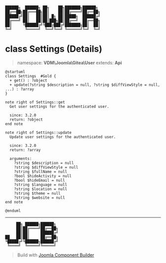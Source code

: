 ```
██████╗  ██████╗ ██╗    ██╗███████╗██████╗
██╔══██╗██╔═══██╗██║    ██║██╔════╝██╔══██╗
██████╔╝██║   ██║██║ █╗ ██║█████╗  ██████╔╝
██╔═══╝ ██║   ██║██║███╗██║██╔══╝  ██╔══██╗
██║     ╚██████╔╝╚███╔███╔╝███████╗██║  ██║
╚═╝      ╚═════╝  ╚══╝╚══╝ ╚══════╝╚═╝  ╚═╝
```
# class Settings (Details)
> namespace: **VDM\Joomla\Gitea\User**
> extends: **Api**
```uml
@startuml
class Settings  #Gold {
  + get() : ?object
  + update(?string $description = null, ?string $diffViewStyle = null, ...) : ?array
}

note right of Settings::get
  Get user settings for the authenticated user.

  since: 3.2.0
  return: ?object
end note

note right of Settings::update
  Update user settings for the authenticated user.

  since: 3.2.0
  return: ?array
  
  arguments:
    ?string $description = null
    ?string $diffViewStyle = null
    ?string $fullName = null
    ?bool $hideActivity = null
    ?bool $hideEmail = null
    ?string $language = null
    ?string $location = null
    ?string $theme = null
    ?string $website = null
end note
 
@enduml
```

---
```
     ██╗ ██████╗██████╗
     ██║██╔════╝██╔══██╗
     ██║██║     ██████╔╝
██   ██║██║     ██╔══██╗
╚█████╔╝╚██████╗██████╔╝
 ╚════╝  ╚═════╝╚═════╝
```
> Build with [Joomla Component Builder](https://git.vdm.dev/joomla/Component-Builder)

